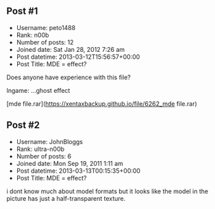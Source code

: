 ## Post #1
- Username: peto1488
- Rank: n00b
- Number of posts: 12
- Joined date: Sat Jan 28, 2012 7:26 am
- Post datetime: 2013-03-12T15:56:57+00:00
- Post Title: MDE = effect?

Does anyone have experience with this file?

Ingame: ...ghost effect

[mde file.rar](https://xentaxbackup.github.io/file/6262_mde file.rar)
## Post #2
- Username: JohnBloggs
- Rank: ultra-n00b
- Number of posts: 6
- Joined date: Mon Sep 19, 2011 1:11 am
- Post datetime: 2013-03-13T00:15:35+00:00
- Post Title: MDE = effect?

i dont know much about model formats but it looks like the model in the picture has just a half-transparent texture.
